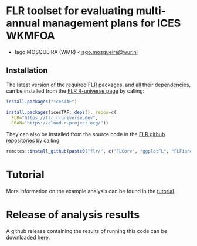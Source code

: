 
# FLR toolset for evaluating multi-annual management plans for ICES WKMFOA

- Iago MOSQUEIRA (WMR) <iago.mosqueira@wur.nl

## Installation

The latest version of the required [FLR](https:://flr-project.org) packages, and all their dependencies, can be installed from the [FLR R-universe page](https://flr.r-universe.dev) by calling:

```r
install.packages("icesTAF")

install.packages(icesTAF::deps(), repos=c(
  FLR="https://flr.r-universe.dev",
  CRAN="https://cloud.r-project.org/"))
```

They can also be installed from the source code in the [FLR github repositories](https://github.com/flr) by calling

```r
remotes::install_github(paste0("flr/", c("FLCore", "ggplotFL", "FLFishery", "FLasher", "FLSRTMB", "mse", "mseviz")))
```

# Tutorial

More information on the example analysis can be found in the [tutorial](https://htmlpreview.github.io/?https://github.com/ices-tools-prod/WKREBUILD_toolset/blob/main/tutorial.html).

# Release of analysis results

A github release containing the results of running this code can be downloaded [here](https://github.com/ices-tools-prod/WKREBUILD_toolset/releases/tag/results_20231106).
